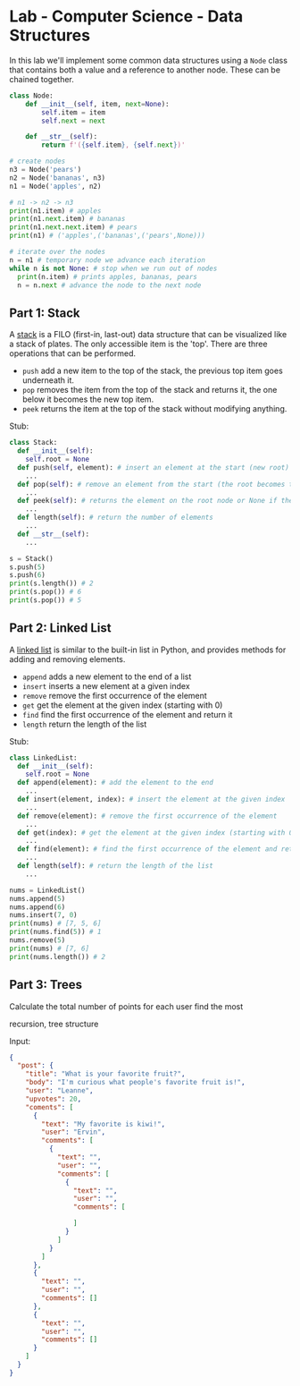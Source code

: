 


# Lab - Computer Science - Data Structures

In this lab we'll implement some common data structures using a `Node` class that contains both a value and a reference to another node. These can be chained together.

```python
class Node:
    def __init__(self, item, next=None):
        self.item = item
        self.next = next

    def __str__(self):
        return f'({self.item}, {self.next})'

# create nodes
n3 = Node('pears')
n2 = Node('bananas', n3)
n1 = Node('apples', n2)

# n1 -> n2 -> n3
print(n1.item) # apples
print(n1.next.item) # bananas
print(n1.next.next.item) # pears
print(n1) # ('apples',('bananas',('pears',None)))

# iterate over the nodes
n = n1 # temporary node we advance each iteration
while n is not None: # stop when we run out of nodes
  print(n.item) # prints apples, bananas, pears
  n = n.next # advance the node to the next node
```

## Part 1: Stack

A [stack](https://en.wikipedia.org/wiki/Stack_(abstract_data_type)) is a FILO (first-in, last-out) data structure that can be visualized like a stack of plates. The only accessible item is the 'top'. There are three operations that can be performed.

- `push` add a new item to the top of the stack, the previous top item goes underneath it.
- `pop` removes the item from the top of the stack and returns it, the one below it becomes the new top item.
- `peek` returns the item at the top of the stack without modifying anything.


Stub:
```python
class Stack:
  def __init__(self):
    self.root = None
  def push(self, element): # insert an element at the start (new root)
    ...
  def pop(self): # remove an element from the start (the root becomes the next node)
    ...
  def peek(self): # returns the element on the root node or None if there is no root
    ...
  def length(self): # return the number of elements
    ...
  def __str__(self):
    ...

s = Stack()
s.push(5)
s.push(6)
print(s.length()) # 2
print(s.pop()) # 6
print(s.pop()) # 5
```


## Part 2: Linked List


A [linked list](https://en.wikipedia.org/wiki/Linked_list) is similar to the built-in list in Python, and provides methods for adding and removing elements.

- `append` adds a new element to the end of a list
- `insert` inserts a new element at a given index
- `remove` remove the first occurrence of the element
- `get` get the element at the given index (starting with 0)
- `find` find the first occurrence of the element and return it
- `length` return the length of the list


Stub:
```python
class LinkedList:
  def __init__(self):
    self.root = None
  def append(element): # add the element to the end
    ...
  def insert(element, index): # insert the element at the given index
    ...
  def remove(element): # remove the first occurrence of the element
    ...
  def get(index): # get the element at the given index (starting with 0)
    ...
  def find(element): # find the first occurrence of the element and return it
    ...
  def length(self): # return the length of the list
    ...

nums = LinkedList()
nums.append(5)
nums.append(6)
nums.insert(7, 0)
print(nums) # [7, 5, 6]
print(nums.find(5)) # 1
nums.remove(5)
print(nums) # [7, 6]
print(nums.length()) # 2
```


## Part 3: Trees


Calculate the total number of points for each user
find the most 

recursion, tree structure

Input:
```json
{
  "post": {
    "title": "What is your favorite fruit?",
    "body": "I'm curious what people's favorite fruit is!",
    "user": "Leanne",
    "upvotes": 20,
    "coments": [
      {
        "text": "My favorite is kiwi!",
        "user": "Ervin",
        "comments": [
          {
            "text": "",
            "user": "",
            "comments": [
              {
                "text": "",
                "user": "",
                "comments": [

                ]
              }
            ]
          }
        ]
      },
      {
        "text": "",
        "user": "",
        "comments": []
      },
      {
        "text": "",
        "user": "",
        "comments": []
      }
    ]
  }
}
```


<!--
## Part 3: Tree

Let's modify the 



## Part 4: Graph
-->



